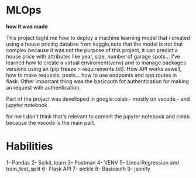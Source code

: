 # MLOps

**how it was made**

This project taght me how to deploy a machine learning model that i created using a house pricing databse from kaggle,note that the model is not that complex because it was not the purpose of this project, it can predict a house price with attributes like year, size, number of garage spots... I've learned how to create a virtual enviroment(venv) and to manage packages versions using an (pip freeze > requirements.txt). How API works aswell, how to make requests, posts... how to use endpoints and app.routes in flask. Other important thing was the basicauth for authentication for making an request with authentication. 

Part of the project was develloped in google colab - mostly on vscode - and jupyter notebook.

for me I don't think that's relevant to commit the jupyter notebook and colab because the vscode is the main part.


# Habilities
1- Pandas
2- Scikit_learn
3- Postman
4- VENV
5- LinearRegression and train_test_split
6- Flask API
7- pickle
8- Basicauth 
9- jsonify
